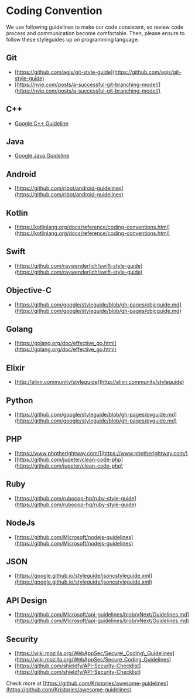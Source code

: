 # Coding Convention
We use following guidelines to make our code consistent, so review code process and communication become comfortable. Then, please ensure to follow these styleguides up on programming language.

## Git
- [https://github.com/agis/git-style-guide](https://github.com/agis/git-style-guide)
- [https://nvie.com/posts/a-successful-git-branching-model/](https://nvie.com/posts/a-successful-git-branching-model/)

## C++
- [Google C++ Guideline](https://google.github.io/styleguide/cppguide.html)

## Java
- [Google Java Guideline](https://google.github.io/styleguide/javaguide.html)

## Android
- [https://github.com/ribot/android-guidelines](https://github.com/ribot/android-guidelines)

## Kotlin
- [https://kotlinlang.org/docs/reference/coding-conventions.html](https://kotlinlang.org/docs/reference/coding-conventions.html)

## Swift
- [https://github.com/raywenderlich/swift-style-guide](https://github.com/raywenderlich/swift-style-guide)

## Objective-C
- [https://github.com/google/styleguide/blob/gh-pages/objcguide.md](https://github.com/google/styleguide/blob/gh-pages/objcguide.md)

## Golang
- [https://golang.org/doc/effective_go.html](https://golang.org/doc/effective_go.html)

## Elixir
- [http://elixir.community/styleguide](http://elixir.community/styleguide)

## Python
- [https://github.com/google/styleguide/blob/gh-pages/pyguide.md](https://github.com/google/styleguide/blob/gh-pages/pyguide.md)

## PHP
- [https://www.phptherightway.com/](https://www.phptherightway.com/)
- [https://github.com/jupeter/clean-code-php](https://github.com/jupeter/clean-code-php)

## Ruby
- [https://github.com/rubocop-hq/ruby-style-guide](https://github.com/rubocop-hq/ruby-style-guide)

## NodeJs
- [https://github.com/Microsoft/nodejs-guidelines](https://github.com/Microsoft/nodejs-guidelines)

## JSON
- [https://google.github.io/styleguide/jsoncstyleguide.xml](https://google.github.io/styleguide/jsoncstyleguide.xml)

## API Design
- [https://github.com/Microsoft/api-guidelines/blob/vNext/Guidelines.md](https://github.com/Microsoft/api-guidelines/blob/vNext/Guidelines.md)

## Security
- [https://wiki.mozilla.org/WebAppSec/Secure\_Coding\_Guidelines](https://wiki.mozilla.org/WebAppSec/Secure_Coding_Guidelines)
- [https://github.com/shieldfy/API-Security-Checklist](https://github.com/shieldfy/API-Security-Checklist)


Check more at [https://github.com/Kristories/awesome-guidelines](https://github.com/Kristories/awesome-guidelines)
